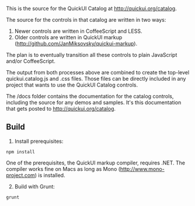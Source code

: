 This is the source for the QuickUI Catalog at http://quickui.org/catalog.

The source for the controls in that catalog are written in two ways:

1. Newer controls are written in CoffeeScript and LESS.
2. Older controls are written in QuickUI markup (http://github.com/JanMiksovsky/quickui-markup).

The plan is to eventually transition all these controls to plain JavaScript
and/or CoffeeScript.

The output from both processes above are combined to create the top-level
quickui.catalog.js and .css files. Those files can be directly included in any
project that wants to use the QuickUI Catalog controls.

The /docs folder contains the documentation for the catalog controls, including
the source for any demos and samples. It's this documentation that gets posted
to http://quickui.org/catalog.

Build
-----
1. Install prerequisites:

  ```
  npm install
  ```

One of the prerequisites, the QuickUI markup compiler, requires .NET. The
compiler works fine on Macs as long as Mono (http://www.mono-project.com) is
installed.

2. Build with Grunt:

  ```
  grunt
  ```
